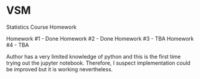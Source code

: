# VSM
Statistics Course Homework

Homework #1 - Done
Homework #2 - Done
Homework #3 - TBA
Homework #4 - TBA

Author has a very limited knowledge of python and this is the first time trying out the jupyter notebook. 
Therefore, I suspect implementation could be improved but it is working nevertheless.  